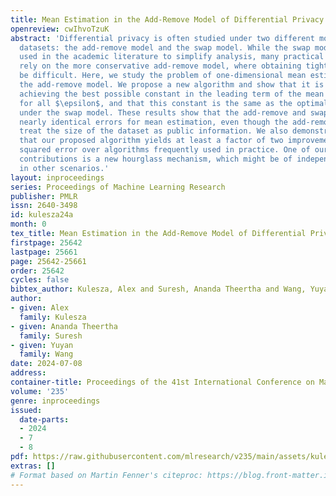 ```yaml
---
title: Mean Estimation in the Add-Remove Model of Differential Privacy
openreview: cwIhvoTzuK
abstract: 'Differential privacy is often studied under two different models of neighboring
  datasets: the add-remove model and the swap model. While the swap model is frequently
  used in the academic literature to simplify analysis, many practical applications
  rely on the more conservative add-remove model, where obtaining tight results can
  be difficult. Here, we study the problem of one-dimensional mean estimation under
  the add-remove model. We propose a new algorithm and show that it is min-max optimal,
  achieving the best possible constant in the leading term of the mean squared error
  for all $\epsilon$, and that this constant is the same as the optimal algorithm
  under the swap model. These results show that the add-remove and swap models give
  nearly identical errors for mean estimation, even though the add-remove model cannot
  treat the size of the dataset as public information. We also demonstrate empirically
  that our proposed algorithm yields at least a factor of two improvement in mean
  squared error over algorithms frequently used in practice. One of our main technical
  contributions is a new hourglass mechanism, which might be of independent interest
  in other scenarios.'
layout: inproceedings
series: Proceedings of Machine Learning Research
publisher: PMLR
issn: 2640-3498
id: kulesza24a
month: 0
tex_title: Mean Estimation in the Add-Remove Model of Differential Privacy
firstpage: 25642
lastpage: 25661
page: 25642-25661
order: 25642
cycles: false
bibtex_author: Kulesza, Alex and Suresh, Ananda Theertha and Wang, Yuyan
author:
- given: Alex
  family: Kulesza
- given: Ananda Theertha
  family: Suresh
- given: Yuyan
  family: Wang
date: 2024-07-08
address:
container-title: Proceedings of the 41st International Conference on Machine Learning
volume: '235'
genre: inproceedings
issued:
  date-parts:
  - 2024
  - 7
  - 8
pdf: https://raw.githubusercontent.com/mlresearch/v235/main/assets/kulesza24a/kulesza24a.pdf
extras: []
# Format based on Martin Fenner's citeproc: https://blog.front-matter.io/posts/citeproc-yaml-for-bibliographies/
---
```

